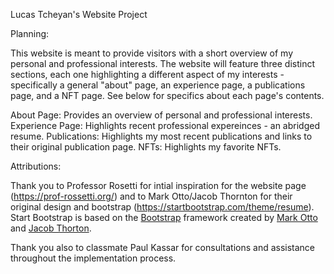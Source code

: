 Lucas Tcheyan's Website Project

Planning:

This website is meant to provide visitors with a short overview of my personal and professional interests. The website will feature three distinct sections, each one highlighting a different aspect of my interests - specifically a general "about" page, an experience page, a publications page, and a NFT page. See below for specifics about each page's contents.

About Page: Provides an overview of personal and professional interests. 
Experience Page: Highlights recent professional expereinces - an abridged resume. 
Publications: Highlights my most recent publications and links to their original publication page. 
NFTs: Highlights my favorite NFTs. 

Attributions:

Thank you to Professor Rosetti for intial inspiration for the website page (https://prof-rossetti.org/) and to Mark Otto/Jacob Thornton for their original design and bootstrap (https://startbootstrap.com/theme/resume). Start Bootstrap is based on the [Bootstrap](https://getbootstrap.com/) framework created by [Mark Otto](https://twitter.com/mdo) and [Jacob Thorton](https://twitter.com/fat).

Thank you also to classmate Paul Kassar for consultations and assistance throughout the implementation process. 

